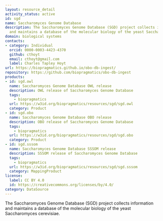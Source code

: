 ```yaml
---
layout: resource_detail
activity_status: active
id: sgd
name: Saccharomyces Genome Database
description: The Saccharomyces Genome Database (SGD) project collects information
  and maintains a database of the molecular biology of the yeast Saccharomyces cerevisiae
domain: biological systems
contacts:
- category: Individual
  orcid: 0000-0003-4423-4370
  github: cthoyt
  email: cthoyt@gmail.com
  label: Charles Tapley Hoyt
url: https://biopragmatics.github.io/obo-db-ingest/
repository: https://github.com/biopragmatics/obo-db-ingest
products:
- id: sgd.owl
  name: Saccharomyces Genome Database OWL release
  description: OWL release of Saccharomyces Genome Database
  tags:
    - biopragmatics
  url: https://w3id.org/biopragmatics/resources/sgd/sgd.owl
  category: Product
- id: sgd.obo
  name: Saccharomyces Genome Database OBO release
  description: OBO release of Saccharomyces Genome Database
  tags:
    - biopragmatics
  url: https://w3id.org/biopragmatics/resources/sgd/sgd.obo
  category: Product
- id: sgd.sssom
  name: Saccharomyces Genome Database SSSOM release
  description: SSSOM release of Saccharomyces Genome Database
  tags:
    - biopragmatics
  url: https://w3id.org/biopragmatics/resources/sgd/sgd.sssom
  category: MappingProduct
license:
  label: CC BY 4.0
  id: https://creativecommons.org/licenses/by/4.0/
category: DataSource
---
```


The Saccharomyces Genome Database (SGD) project collects information and maintains a database of the molecular biology of the yeast Saccharomyces cerevisiae.

